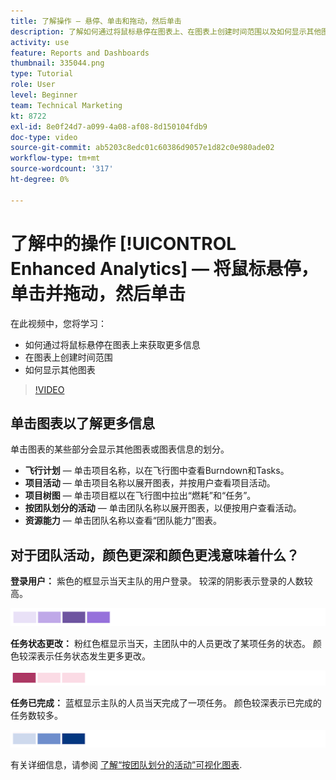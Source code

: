 ```yaml
---
title: 了解操作 — 悬停、单击和拖动，然后单击
description: 了解如何通过将鼠标悬停在图表上、在图表上创建时间范围以及如何显示其他图表(全部位于 [!UICONTROL Enhanced Analytics].
activity: use
feature: Reports and Dashboards
thumbnail: 335044.png
type: Tutorial
role: User
level: Beginner
team: Technical Marketing
kt: 8722
exl-id: 8e0f24d7-a099-4a08-af08-8d150104fdb9
doc-type: video
source-git-commit: ab5203c8edc01c60386d9057e1d82c0e980ade02
workflow-type: tm+mt
source-wordcount: '317'
ht-degree: 0%

---
```


# 了解中的操作 [!UICONTROL Enhanced Analytics]  — 将鼠标悬停，单击并拖动，然后单击

在此视频中，您将学习：

* 如何通过将鼠标悬停在图表上来获取更多信息
* 在图表上创建时间范围
* 如何显示其他图表

>[!VIDEO](https://video.tv.adobe.com/v/335044/?quality=12&learn=on)

## 单击图表以了解更多信息

单击图表的某些部分会显示其他图表或图表信息的划分。

* **飞行计划** — 单击项目名称，以在飞行图中查看Burndown和Tasks。
* **项目活动** — 单击项目名称以展开图表，并按用户查看项目活动。
* **项目树图** — 单击项目框以在飞行图中拉出“燃耗”和“任务”。
* **按团队划分的活动** — 单击团队名称以展开图表，以便按用户查看活动。
* **资源能力** — 单击团队名称以查看“团队能力”图表。

## 对于团队活动，颜色更深和颜色更浅意味着什么？

**登录用户：** 紫色的框显示当天主队的用户登录。 较深的阴影表示登录的人数较高。

![紫色阴影框的图像](assets/purple-shaded-boxes.png)

**任务状态更改：** 粉红色框显示当天，主团队中的人员更改了某项任务的状态。 颜色较深表示任务状态发生更多更改。

![粉红色阴影框的图像](assets/pink-shaded-boxes.png)

**任务已完成：** 蓝框显示主队的人员当天完成了一项任务。 颜色较深表示已完成的任务数较多。

![蓝色阴影框的图像](assets/blue-shaded-boxes.png)

有关详细信息，请参阅 [了解“按团队划分的活动”可视化图表](https://experienceleague.adobe.com/docs/workfront/using/reporting/enhanced-analytics/activity-by-team-overview.html?lang=en).
